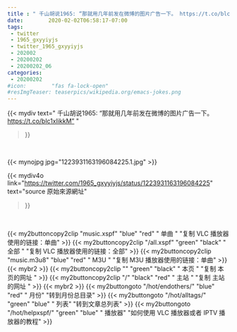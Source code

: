 ```yaml
---
title : " 千山胡说1965: “那就用几年前发在微博的图片广告一下。 https://t.co/blc1xIikkM”  "
date:        2020-02-02T06:58:17-07:00
tags:
 - twitter
 - 1965_gxyyiyjs
 - twitter_1965_gxyyiyjs
 - 202002
 - 20200202
 - 20200202_06
categories:
 - 20200202
#icon:        "fas fa-lock-open"
#resImgTeaser: teaserpics/wikipedia.org/emacs-jokes.png
---
```


{{< mydiv text=" 千山胡说1965: “那就用几年前发在微博的图片广告一下。 https://t.co/blc1xIikkM”  "
>}}
<br>


 {{< mynojpg jpg="1223931163196084225.1.jpg" >}}<br> 



{{< mydiv4o link="https://twitter.com/1965_gxyyiyjs/status/1223931163196084225"
text="source 原始來源網址"
>}}


<br>



{{< my2buttoncopy2clip "music.xspf"        "blue"   "red"    " 单曲 "  "复制 VLC 播放器使用的链接：单曲" >}} {{< my2buttoncopy2clip "/all.xspf"         "green"  "black"  " 全部 "  "复制 VLC 播放器使用的链接：全部" >}} {{< my2buttoncopy2clip "music.m3u8"        "blue"   "red"    " M3U  "    "复制 M3U 播放器使用的链接：单曲" >}} {{< mybr2 >}} {{< my2buttoncopy2clip ""                  "green"  "black"  " 本页 "    "复制 本页的网址 " >}} {{< my2buttoncopy2clip "/"                 "black"  "red"    " 主站 "    "复制 主站的网址 " >}} {{< mybr2 >}} {{< my2buttongoto      "/hot/endothers/"   "blue"   "red"    " 月份"   "转到月份总目录" >}} {{< my2buttongoto      "/hot/alltags/"     "green"  "blue"   " 列表"   "转到文章总列表" >}} {{< my2buttongoto      "/hot/helpxspf/"    "green"  "blue"   " 播放器" "如何使用 VLC 播放器或者 IPTV 播放器的教程" >}} 
